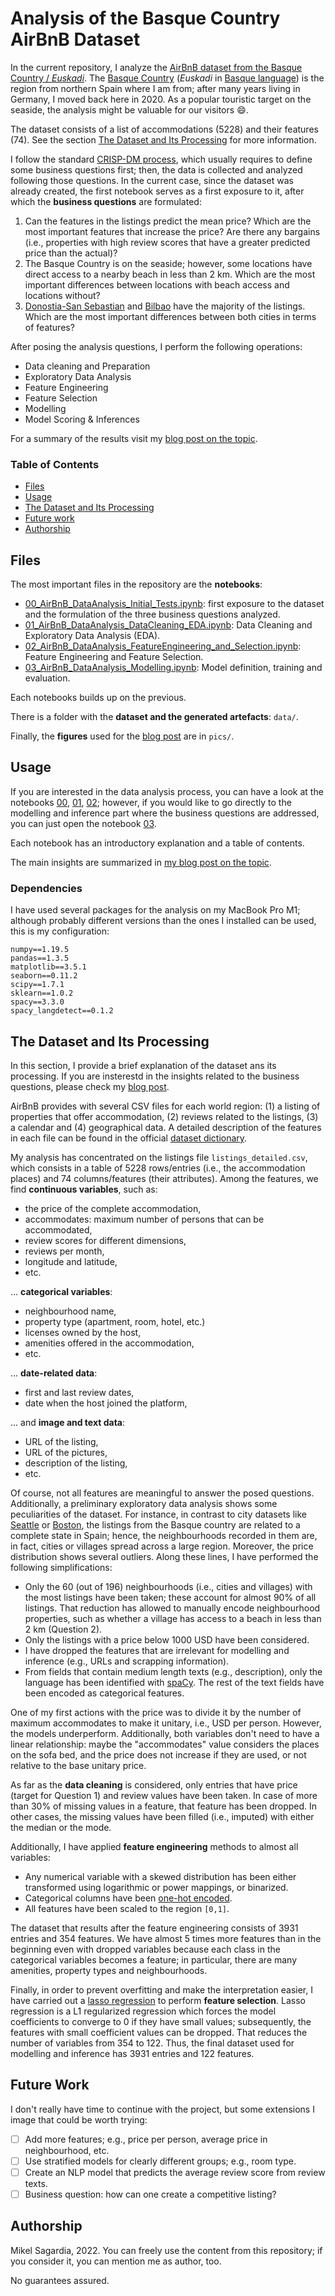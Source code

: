 # Analysis of the Basque Country AirBnB Dataset

In the current repository, I analyze the [AirBnB dataset from the Basque Country / *Euskadi*](http://insideairbnb.com/get-the-data/). The [Basque Country](https://en.wikipedia.org/wiki/Basque_Country_(autonomous_community)) (*Euskadi* in [Basque language](https://en.wikipedia.org/wiki/Basque_language)) is the region from northern Spain where I am from; after many years living in Germany, I moved back here in 2020. As a popular touristic target on the seaside, the analysis might be valuable for our visitors :smile:.

The dataset consists of a list of accommodations (5228) and their features (74). See the section [The Dataset and Its Processing](#the-dataset-and-its-processing) for more information.

I follow the standard [CRISP-DM process](https://en.wikipedia.org/wiki/Cross-industry_standard_process_for_data_mining), which usually requires to define some business questions first; then, the data is collected and analyzed following those questions. In the current case, since the dataset was already created, the first notebook serves as a first exposure to it, after which the **business questions** are formulated:

1. Can the features in the listings predict the mean price? Which are the most important features that increase the price? Are there any bargains (i.e., properties with high review scores that have a greater predicted price than the actual)?
2. The Basque Country is on the seaside; however, some locations have direct access to a nearby beach in less than 2 km. Which are the most important differences between locations with beach access and locations without?
3. [Donostia-San Sebastian](https://en.wikipedia.org/wiki/San_Sebastián) and [Bilbao](https://en.wikipedia.org/wiki/Bilbao) have the majority of the listings. Which are the most important differences between both cities in terms of features?

After posing the analysis questions, I perform the following operations:

- Data cleaning and Preparation
- Exploratory Data Analysis
- Feature Engineering
- Feature Selection
- Modelling
- Model Scoring & Inferences

For a summary of the results visit my [blog post on the topic](https://mikelsagardia.io/blog/airbnb-spain-basque-data-analysis.html).

### Table of Contents

- [Files](#files)
- [Usage](#usage)
- [The Dataset and Its Processing](#the-dataset-and-its-processing)
- [Future work](#future-work)
- [Authorship](#authorship)

## Files

The most important files in the repository are the **notebooks**:

- [00_AirBnB_DataAnalysis_Initial_Tests.ipynb](00_AirBnB_DataAnalysis_Initial_Tests.ipynb): first exposure to the dataset and the formulation of the three business questions analyzed.
- [01_AirBnB_DataAnalysis_DataCleaning_EDA.ipynb](01_AirBnB_DataAnalysis_DataCleaning_EDA.ipynb): Data Cleaning and Exploratory Data Analysis (EDA).
- [02_AirBnB_DataAnalysis_FeatureEngineering_and_Selection.ipynb](02_AirBnB_DataAnalysis_FeatureEngineering_and_Selection.ipynb): Feature Engineering and Feature Selection.
- [03_AirBnB_DataAnalysis_Modelling.ipynb](03_AirBnB_DataAnalysis_Modelling.ipynb): Model definition, training and evaluation.

Each notebooks builds up on the previous.

There is a folder with the **dataset and the generated artefacts**: `data/`.

Finally, the **figures** used for the [blog post](https://mikelsagardia.io/blog/airbnb-spain-basque-data-analysis.html) are in `pics/`.

## Usage

If you are interested in the data analysis process, you can have a look at the notebooks [00](00_AirBnB_DataAnalysis_Initial_Tests.ipynb), [01](01_AirBnB_DataAnalysis_DataCleaning_EDA.ipynb), [02](02_AirBnB_DataAnalysis_FeatureEngineering_and_Selection.ipynb); however, if you would like to go directly to the modelling and inference part where the business questions are addressed, you can just open the notebook [03](03_AirBnB_DataAnalysis_Modelling.ipynb).

Each notebook has an introductory explanation and a table of contents.

The main insights are summarized in [my blog post on the topic](https://mikelsagardia.io/blog/airbnb-spain-basque-data-analysis.html).

### Dependencies

I have used several packages for the analysis on my MacBook Pro M1; although probably different versions than the ones I installed can be used, this is my configuration:

```
numpy==1.19.5
pandas==1.3.5
matplotlib==3.5.1
seaborn==0.11.2
scipy==1.7.1
sklearn==1.0.2
spacy==3.3.0
spacy_langdetect==0.1.2
```

## The Dataset and Its Processing

In this section, I provide a brief explanation of the dataset ans its processing. If you are insterestd in the insights related to the business questions, please check my [blog post](https://mikelsagardia.io/blog/airbnb-spain-basque-data-analysis.html).

AirBnB provides with several CSV files for each world region: (1) a listing of properties that offer accommodation, (2) reviews related to the listings, (3) a calendar and (4) geographical data. A detailed description of the features in each file can be found in the official [dataset dictionary](https://docs.google.com/spreadsheets/d/1iWCNJcSutYqpULSQHlNyGInUvHg2BoUGoNRIGa6Szc4/edit#gid=982310896).

My analysis has concentrated on the listings file `listings_detailed.csv`, which consists in a table of 5228 rows/entries (i.e., the accommodation places) and 74 columns/features (their attributes). Among the features, we find **continuous variables**, such as:

- the price of the complete accommodation,
- accommodates: maximum number of persons that can be accommodated,
- review scores for different dimensions,
- reviews per month,
- longitude and latitude,
- etc.

... **categorical variables**:

- neighbourhood name,
- property type (apartment, room, hotel, etc.)
- licenses owned by the host,
- amenities offered in the accommodation, 
- etc.

... **date-related data**:

- first and last review dates, 
- date when the host joined the platform,

... and **image and text data**:

- URL of the listing,
- URL of the pictures,
- description of the listing,
- etc.

Of course, not all features are meaningful to answer the posed questions. Additionally, a preliminary exploratory data analysis shows some peculiarities of the dataset. For instance, in contrast to city datasets like [Seattle](https://www.kaggle.com/datasets/airbnb/seattle) or [Boston](https://www.kaggle.com/datasets/airbnb/boston), the listings from the Basque country are related to a complete state in Spain; hence, the neighbourhoods recorded in them are, in fact, cities or villages spread across a large region. Moreover, the price distribution shows several outliers. Along these lines, I have performed the following simplifications:

- Only the 60 (out of 196) neighbourhoods (i.e., cities and villages) with the most listings have been taken; these account for almost 90% of all listings. That reduction has allowed to manually encode neighbourhood properties, such as whether a village has access to a beach in less than 2 km (Question 2).
- Only the listings with a price below 1000 USD have been considered.
- I have dropped the features that are irrelevant for modelling and inference (e.g., URLs and scrapping information).
- From fields that contain medium length texts (e.g., description), only the language has been identified with [spaCy](https://spacy.io/universe/project/spacy-langdetect). The rest of the text fields have been encoded as categorical features.

One of my first actions with the price was to divide it by the number of maximum accommodates to make it unitary, i.e., USD per person. However, the models underperform. Additionally, both variables don't need to have a linear relationship: maybe the "accommodates" value considers the places on the sofa bed, and the price does not increase if they are used, or not relative to the base unitary price.

As far as the **data cleaning** is considered, only entries that have price (target for Question 1) and review values have been taken. In case of more than 30% of missing values in a feature, that feature has been dropped. In other cases, the missing values have been filled (i.e., imputed) with either the median or the mode.

Additionally, I have applied **feature engineering** methods to almost all variables:

- Any numerical variable with a skewed distribution has been either transformed using logarithmic or power mappings, or binarized.
- Categorical columns have been [one-hot encoded](https://en.wikipedia.org/wiki/One-hot).
- All features have been scaled to the region `[0,1]`.

The dataset that results after the feature engineering consists of 3931 entries and 354 features. We have almost 5 times more features than in the beginning even with dropped variables because each class in the categorical variables becomes a feature; in particular, there are many amenities, property types and neighbourhoods.

Finally, in order to prevent overfitting and make the interpretation easier, I have carried out a [lasso regression](https://en.wikipedia.org/wiki/Lasso_(statistics)) to perform **feature selection**. Lasso regression is a L1 regularized regression which forces the model coefficients to converge to 0 if they have small values; subsequently, the features with small coefficient values can be dropped. That reduces the number of variables from 354 to 122. Thus, the final dataset used for modelling and inference has 3931 entries and 122 features.

## Future Work

I don't really have time to continue with the project, but some extensions I image that could be worth trying:

- [ ] Add more features; e.g., price per person, average price in neighbourhood, etc.
- [ ] Use stratified models for clearly different groups; e.g., room type.
- [ ] Create an NLP model that predicts the average review score from review texts.
- [ ] Business question: how can one create a competitive listing?

## Authorship

Mikel Sagardia, 2022. You can freely use the content from this repository; if you consider it, you can mention me as author, too.

No guarantees assured.

